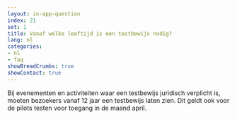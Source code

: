 ```yaml
---
layout: in-app-question
index: 21
set: 1
title: Vanaf welke leeftijd is een testbewijs nodig?
lang: nl
categories:
- nl
- faq
showBreadCrumbs: true
showContact: true
---
```

Bij evenementen en activiteiten waar een testbewijs juridisch verplicht is, moeten bezoekers vanaf 12 jaar een testbewijs laten zien. Dit geldt ook voor de pilots testen voor toegang in de maand april.

